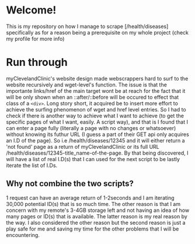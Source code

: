 # Welcome!
This is my repository on how I manage to scrape [/health/diseases] specifically as for a reason being a prerequisite on my whole project (check my profile for more info)

# Run through
myClevelandClinic's website design made webscrappers hard to surf to the website recursively and wget-level's function. The issue is that the importante links/href of the main target wont be at reach for the fact that it will be only shown when an ::after/::before will be occured to effect that class of a <code>&lt;div&gt;</code>. Long story short, it acquired be to insert more effort to achieve the surfing phenomenon of wget and href level entries. 
So I had to check if there is another way to achieve what I want to achieve (to get the specific pages of what I want, easily. A script way), and that is I found that I can enter a page fully (literally a page with no changes or whatsoever) without knowing its futhur URL (I guess a part of their GET api only acquires an I.D of the page). So i.e /health/diseases/12345 and it will either return a 'not found' page as a return of myClevelandClinic or its full URL /health/diseases/12345-title_name-of-the-page.
By that being discovered, I will have a list of real I.D(s) that I can used for the next script to be lastly iterate the list of I.Ds. 
## Why not combine the two scripts? 
1 request can have an average return of 1-2seconds and I am iterating 30,000 potential ID(s) that is so much time. 
The other reason is that I am concern with my remote's 3-4GB storage left and not having an idea of how many pages or ID(s) that is available.
The latter reason is my real reason by the way. I also considered the other reason but the second reason is just a play safe for me and saving my time for the other problems that I will be encountering.
